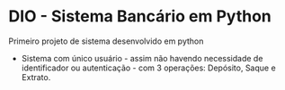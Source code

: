 # DIO - Sistema Bancário em Python


Primeiro projeto de sistema desenvolvido em python

- Sistema com único usuário - assim não havendo necessidade de identificador ou autenticação - com 3 operações: Depósito, Saque e Extrato.
